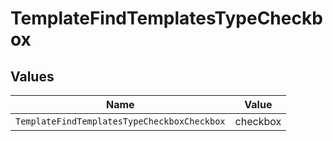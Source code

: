 # TemplateFindTemplatesTypeCheckbox


## Values

| Name                                        | Value                                       |
| ------------------------------------------- | ------------------------------------------- |
| `TemplateFindTemplatesTypeCheckboxCheckbox` | checkbox                                    |